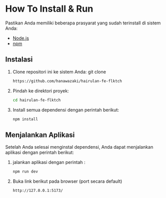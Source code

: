 # How To Install & Run

Pastikan Anda memiliki beberapa prasyarat yang sudah terinstall di sistem Anda:

- [Node.js](https://nodejs.org/) 
- [npm](https://www.npmjs.com/) 

## Instalasi

1. Clone repositori ini ke sistem Anda:
   git clone
   ```bash
   https://github.com/hanawazaki/hairulan-fe-flktch
   
2. Pindah ke direktori proyek:
   ```bash
   cd hairulan-fe-flktch
3. Install semua dependensi dengan perintah berikut:
   ```bash
   npm install

## Menjalankan Aplikasi

Setelah Anda selesai menginstal dependensi, Anda dapat menjalankan aplikasi dengan perintah berikut:

1. jalankan aplikasi dengan perintah :

   ```bash
   npm run dev
2. Buka link berikut pada browser (port secara default)
   ```bash
   http://127.0.0.1:5173/
